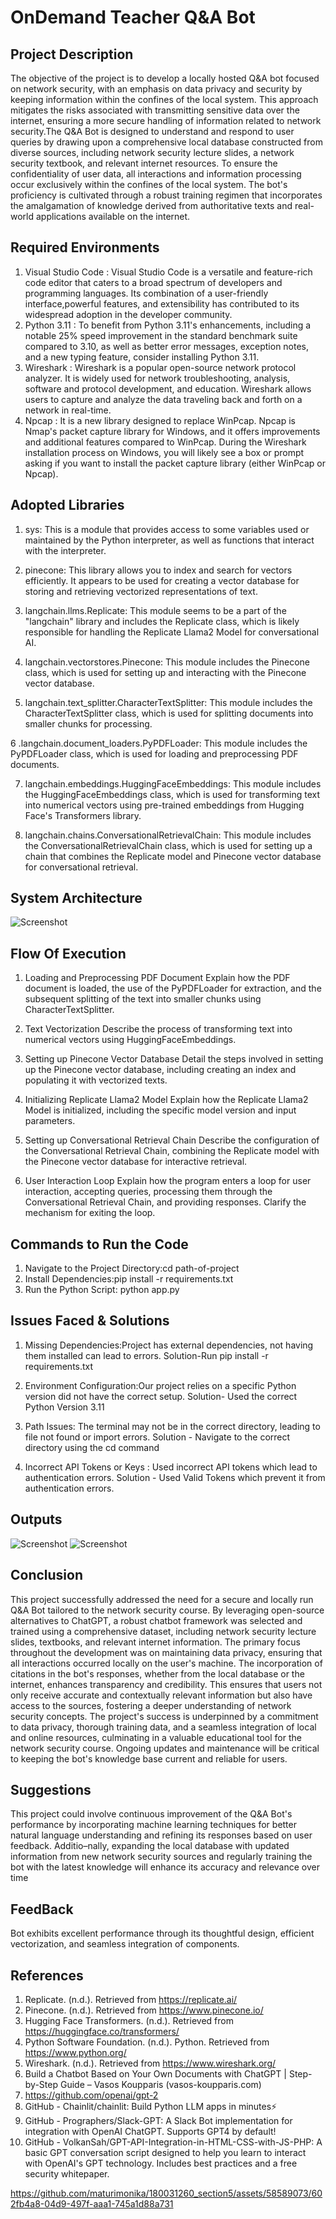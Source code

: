 
# OnDemand Teacher Q&A Bot
## Project Description
The objective of the project is to develop a locally hosted Q&A bot focused on network security, with an emphasis on data privacy and security by keeping information within the confines of the local system. This approach mitigates the risks associated with transmitting sensitive data over the internet, ensuring a more secure handling of information related to network security.The Q&A Bot is designed to understand and respond to user queries by drawing upon a comprehensive local database constructed from diverse sources, including network security lecture slides, a network security textbook, and relevant internet resources. To ensure the confidentiality of user data, all interactions and information processing occur exclusively within the confines of the local system. The bot's proficiency is cultivated through a robust training regimen that incorporates the amalgamation of knowledge derived from authoritative texts and real-world applications available on the internet.



## Required Environments
1. Visual Studio Code : Visual Studio Code is a versatile and feature-rich code editor that caters to a broad spectrum of developers and programming languages. Its combination of a user-friendly interface,powerful features, and extensibility has contributed to its widespread adoption in the developer community.
2. Python 3.11 : To benefit from Python 3.11's enhancements, including a notable 25% speed improvement in the standard benchmark suite compared to 3.10, as well as better error messages, exception notes, and a new typing feature, consider installing Python 3.11.
3. Wireshark : Wireshark is a popular open-source network protocol analyzer. It is widely used for network troubleshooting, analysis, software and protocol development, and education. Wireshark allows users to capture and analyze the data traveling back and forth on a network in real-time.
4. Npcap : It is a new library designed to replace WinPcap. Npcap is Nmap's packet capture library for Windows, and it offers improvements and additional features compared to WinPcap.
During the Wireshark installation process on Windows, you will likely see a box or prompt asking if you want to install the packet capture library (either WinPcap or Npcap).


## Adopted Libraries
1. sys: This is a module that provides access to some variables used or maintained by the Python interpreter, as well as functions that interact with the interpreter.

2. pinecone: This library allows you to index and search for vectors efficiently. It appears to be used for creating a vector database for storing and retrieving vectorized representations of text.

3. langchain.llms.Replicate: This module seems to be a part of the "langchain" library and includes the Replicate class, which is likely responsible for handling the Replicate Llama2 Model for conversational AI.

4. langchain.vectorstores.Pinecone: This module includes the Pinecone class, which is used for setting up and interacting with the Pinecone vector database.

5. langchain.text_splitter.CharacterTextSplitter: This module includes the CharacterTextSplitter class, which is used for splitting documents into smaller chunks for processing.

6 .langchain.document_loaders.PyPDFLoader: This module includes the PyPDFLoader class, which is used for loading and preprocessing PDF documents.

7. langchain.embeddings.HuggingFaceEmbeddings: This module includes the HuggingFaceEmbeddings class, which is used for transforming text into numerical vectors using pre-trained embeddings from Hugging Face's Transformers library.

8. langchain.chains.ConversationalRetrievalChain: This module includes the ConversationalRetrievalChain class, which is used for setting up a chain that combines the Replicate model and Pinecone vector database for conversational retrieval.

## System Architecture
![Screenshot](systemarchi.jpeg)

## Flow Of Execution
1. Loading and Preprocessing PDF Document
Explain how the PDF document is loaded, the use of the PyPDFLoader for extraction, and the subsequent splitting of the text into smaller chunks using CharacterTextSplitter.

2. Text Vectorization
Describe the process of transforming text into numerical vectors using HuggingFaceEmbeddings.

3. Setting up Pinecone Vector Database
Detail the steps involved in setting up the Pinecone vector database, including creating an index and populating it with vectorized texts.

4. Initializing Replicate Llama2 Model
Explain how the Replicate Llama2 Model is initialized, including the specific model version and input parameters.

5. Setting up Conversational Retrieval Chain
Describe the configuration of the Conversational Retrieval Chain, combining the Replicate model with the Pinecone vector database for interactive retrieval.

6. User Interaction Loop
Explain how the program enters a loop for user interaction, accepting queries, processing them through the Conversational Retrieval Chain, and providing responses. Clarify the mechanism for exiting the loop.
## Commands to Run the Code
1. Navigate to the Project Directory:cd path-of-project
2. Install Dependencies:pip install -r requirements.txt
3. Run the Python Script: python app.py 

## Issues Faced & Solutions
1. Missing Dependencies:Project has external dependencies, not having them installed can lead to errors.
Solution-Run pip install -r requirements.txt 

2. Environment Configuration:Our project relies on a specific Python version did not have the correct setup.
Solution- Used the correct Python Version 3.11

3. Path Issues: The terminal may not be in the correct directory, leading to file not found or import errors.
Solution - Navigate to the correct directory using the cd command

4. Incorrect API Tokens or Keys :  Used incorrect  API tokens which lead to authentication errors.
Solution - Used Valid Tokens which prevent it from authentication errors.


## Outputs

![Screenshot](q1.png)
![Screenshot](q2.jpeg)

## Conclusion

This project successfully addressed the need for a secure and locally run Q&A Bot tailored to the network security course. By leveraging open-source alternatives to ChatGPT, a robust chatbot framework was selected and trained using a comprehensive dataset, including network security lecture slides, textbooks, and relevant internet information. The primary focus throughout the development was on maintaining data privacy, ensuring that all interactions occurred locally on the user's machine. The incorporation of citations in the bot's responses, whether from the local database or the internet, enhances transparency and credibility. This ensures that users not only receive accurate and contextually relevant information but also have access to the sources, fostering a deeper understanding of network security concepts. The project's success is underpinned by a commitment to data privacy, thorough training data, and a seamless integration of local and online resources, culminating in a valuable educational tool for the network security course. Ongoing updates and maintenance will be critical to keeping the bot's knowledge base current and reliable for users.

## Suggestions

This project could involve continuous improvement of the Q&A Bot's performance by incorporating machine learning techniques for better natural language understanding and refining its responses based on user feedback. Additio–nally, expanding the local database with updated information from new network security sources and regularly training the bot with the latest knowledge will enhance its accuracy and relevance over time

## FeedBack
Bot exhibits excellent performance through its thoughtful design, efficient vectorization, and seamless integration of components. 
## References
1. Replicate. (n.d.). Retrieved from https://replicate.ai/
2. Pinecone. (n.d.). Retrieved from https://www.pinecone.io/
3. Hugging Face Transformers. (n.d.). Retrieved from https://huggingface.co/transformers/
4. Python Software Foundation. (n.d.). Python. Retrieved from https://www.python.org/
5. Wireshark. (n.d.). Retrieved from https://www.wireshark.org/
6. Build a Chatbot Based on Your Own Documents with ChatGPT | Step-by-Step Guide – Vasos
Koupparis (vasos-koupparis.com)
7. https://github.com/openai/gpt-2
8. GitHub - Chainlit/chainlit: Build Python LLM apps in minutes⚡
9. GitHub - Prographers/Slack-GPT: A Slack Bot implementation for integration with
OpenAI ChatGPT. Supports GPT4 by default!
10. GitHub - VolkanSah/GPT-API-Integration-in-HTML-CSS-with-JS-PHP: A basic GPT
conversation script designed to help you learn to interact with OpenAI's GPT
technology. Includes best practices and a free security whitepaper.

https://github.com/maturimonika/180031260_section5/assets/58589073/602fb4a8-04d9-497f-aaa1-745a1d88a731

